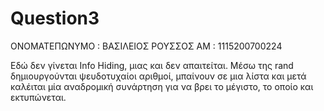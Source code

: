 # Question3

ΟΝΟΜΑΤΕΠΩΝΥΜΟ : ΒΑΣΙΛΕΙΟΣ ΡΟΥΣΣΟΣ
ΑΜ : 1115200700224

Εδώ δεν γίνεται Info Hiding, μιας και δεν απαιτείται. Μέσω της rand δημιουργούνται ψευδοτυχαίοι αριθμοί, μπαίνουν σε μια λίστα
και μετά καλέιται μία αναδρομική συνάρτηση για να βρει το μέγιστο, το οποίο και εκτυπώνεται.